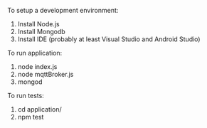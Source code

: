 To setup a development environment:
1. Install Node.js
2. Install Mongodb
3. Install IDE (probably at least Visual Studio and Android Studio)

To run application:
1. node index.js
2. node mqttBroker.js
3. mongod

To run tests:
1. cd application/
2. npm test


